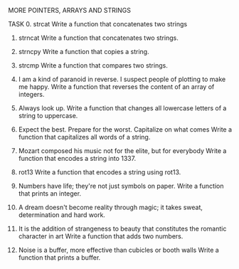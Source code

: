 MORE POINTERS, ARRAYS AND STRINGS

TASK
0. strcat
Write a function that concatenates two strings

1. strncat
Write a function that concatenates two strings.

2. strncpy
Write a function that copies a string.

3. strcmp
Write a function that compares two strings.

4. I am a kind of paranoid in reverse. I suspect people of plotting to make me happy.
Write a function that reverses the content of an array of integers.

5. Always look up.
Write a function that changes all lowercase letters of a string to uppercase.

6. Expect the best. Prepare for the worst. Capitalize on what comes
Write a function that capitalizes all words of a string.

7. Mozart composed his music not for the elite, but for everybody
Write a function that encodes a string into 1337.

8. rot13
Write a function that encodes a string using rot13.

9. Numbers have life; they're not just symbols on paper.
Write a function that prints an integer.

10. A dream doesn't become reality through magic; it takes sweat, determination and hard work.

11. It is the addition of strangeness to beauty that constitutes the romantic character in art
Write a function that adds two numbers.

12. Noise is a buffer, more effective than cubicles or booth walls
Write a function that prints a buffer.


